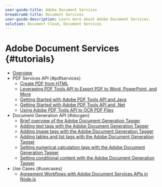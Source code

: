 ```yaml
---
user-guide-title: Adobe Document Services
breadcrumb-title: Document Services
user-guide-description: Learn more about Adobe Document Services.
solution: Document Cloud, Document Services
---
```


# Adobe Document Services {#tutorials}

+ [Overview](overview.md)
+ PDF Services API {#pdfservices}
  + [Create PDF from HTML](pdfservices/createpdffromhtml.md)
  + [Leveraging PDF Tools API to Export PDF to Word, PowerPoint, and More](pdfservices/exportpdf.md)
  + [Getting Started with Adobe PDF Tools API and Java](pdfservices/gettingstartedjava.md)
  + [Getting Started with Adobe PDF Tools API and .Net](pdfservices/gettingstartednet.md)
  + [Using Adobe PDF Tools API to OCR PDF Files](pdfservices/ocr.md)
+ Document Generation API {#docgen}
  + [Brief overview of the Adobe Document Generation Tagger](docgen/taggeroverview.md)
  + [Adding text tags with the Adobe Document Generation Tagger](docgen/taggeraddtexttags.md)
  + [Adding image tags with the Adobe Document Generation Tagger](docgen/taggeraddimagetags.md)
  + [Adding tables and list tags with the Adobe Document Generation Tagger](docgen/taggertables.md)
  + [Setting numerical calculation tags with the Adobe Document Generation Tagger](docgen/taggercalculations.md)
  + [Setting conditional content with the Adobe Document Generation Tagger](docgen/taggerconditional.md)
+ Use Cases {#usecases}
  + [Agreement Workflows with Adobe Document Services APIs in Node.js](usecases/AgreementWorkflowsNodejs.md)